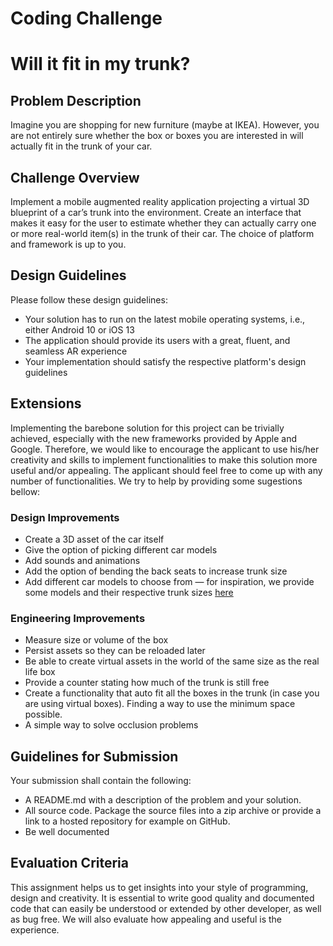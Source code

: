 # Coding Challenge

# Will it fit in my trunk? #

## Problem Description

Imagine you are shopping for new furniture (maybe at IKEA). However, you are not entirely sure whether the box or boxes you are interested in will actually fit in the trunk of your car.

## Challenge Overview

Implement a mobile augmented reality application projecting a virtual 3D blueprint of a car’s trunk into the environment. Create an interface that makes it easy for the user to estimate whether they can actually carry one or more real-world item(s) in the trunk of their car. The choice of platform and framework is up to you.

## Design Guidelines

Please follow these design guidelines:

- Your solution has to run on the latest mobile operating systems, i.e., either Android 10 or iOS 13
- The application should provide its users with a great, fluent, and seamless AR experience
- Your implementation should satisfy the respective platform's design guidelines

## Extensions

Implementing the barebone solution for this project can be trivially achieved, especially with the new frameworks provided by Apple and Google. Therefore, we would like to encourage the applicant to use his/her creativity and skills to implement functionalities to make this solution more useful and/or appealing. The applicant should feel free to come up with any number of functionalities. We try to help by providing some sugestions bellow:

### Design Improvements
* Create a 3D asset of the car itself
* Give the option of picking different car models
* Add sounds and animations
* Add the option of bending the back seats to increase trunk size
* Add different car models to choose from — for inspiration, we provide some models and their respective trunk sizes [here](model-sizes.md)

### Engineering Improvements
* Measure size or volume of the box
* Persist assets so they can be reloaded later
* Be able to create virtual assets in the world of the same size as the real life box
* Provide a counter stating how much of the trunk is still free
* Create a functionality that auto fit all the boxes in the trunk (in case you are using virtual boxes). Finding a way to use the minimum space possible.
* A simple way to solve occlusion problems

## Guidelines for Submission

Your submission shall contain the following:

- A README.md with a description of the problem and your solution.
- All source code. Package the source files into a zip archive or provide a link to a hosted repository for example on GitHub.
- Be well documented

## Evaluation Criteria

This assignment helps us to get insights into your style of programming, design and creativity. It is essential to write good quality and documented code that can easily be understood or extended by other developer, as well as bug free. We will also evaluate how appealing and useful is the experience.
